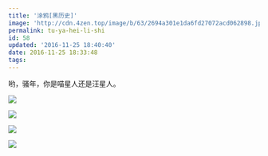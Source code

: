 ```yaml
---
title: '涂鸦[黑历史]'
image: 'http://cdn.4zen.top/image/b/63/2694a301e1da6fd27072acd062898.jpg'
permalink: tu-ya-hei-li-shi
id: 58
updated: '2016-11-25 18:40:40'
date: 2016-11-25 18:33:48
tags:
---
```


哟，骚年，你是喵星人还是汪星人。 

![](http://cdn.4zen.top/image/b/63/2694a301e1da6fd27072acd062898.jpg)

![](http://cdn.4zen.top/image/d/38/8ad2b4e51eadb7adc1db7c71a6303.jpg)

![](http://cdn.4zen.top/image/2/32/fd3278e22a8579d5b6c9d6836330c.jpg)

![](http://cdn.4zen.top/image/6/d7/fce40e4f762833cec0efaee9f4179.jpg)